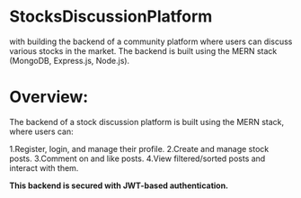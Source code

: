 # StocksDiscussionPlatform
with building the backend of a community platform where users can discuss various stocks in the market. The backend is built using the MERN stack (MongoDB, Express.js, Node.js).
# **Overview:**
The backend of a stock discussion  platform is built using the MERN stack, where users can:

1.Register, login, and manage their profile.
2.Create and manage stock posts.
3.Comment on and like posts.
4.View filtered/sorted posts and interact with them.

**This backend is secured with JWT-based authentication.**

